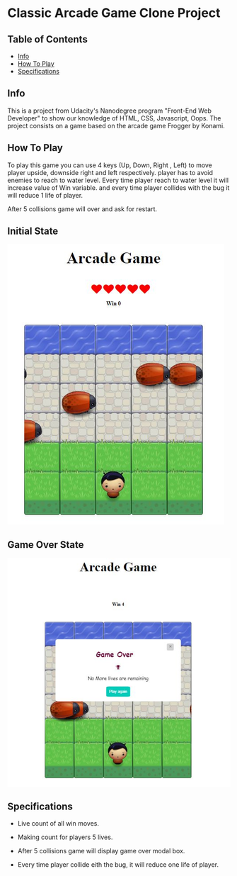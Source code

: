 # Classic Arcade Game Clone Project


## Table of Contents

* [Info](#Info)
* [How To Play](#HowToPlay)
* [Specifications](#Specifications)


## Info
This is a project from Udacity's Nanodegree program "Front-End Web Developer" to show our knowledge of HTML, CSS, Javascript, Oops. The project consists on a game based on the arcade game Frogger by Konami.


## How To Play

To play this game you can use 4 keys (Up, Down, Right , Left) to move player upside, downside right and left respectively.
player has to avoid enemies to reach to water level. Every time player reach to water level it will increase value of Win variable.
and every time player collides with the bug it will reduce 1 life of player.

After 5 collisions game will over and ask for restart.


## Initial State

![Initial State](/images/initial_state.JPG)



## Game Over State

![Game Over State](images/game_over.JPG)


## Specifications

* Live count of all win moves.

* Making count for players 5 lives.

* After 5 collisions game will display game over modal box.

* Every time player collide eith the bug, it will reduce one life of player.

